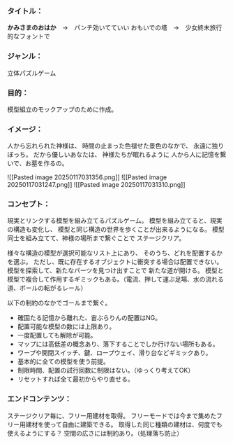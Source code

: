 ### タイトル：
**かみさまのおはか**　→　パンチ効いてていい
おもいでの塔　→　少女終末旅行的なフォントで

### ジャンル：
立体パズルゲーム

### 目的：
模型組立のモックアップのために作成。

### イメージ：
人から忘れられた神様は、
時間の止まった色褪せた景色のなかで、
永遠に独りぼっち。
だから優しいあなたは、
神様たちが眠れるように
人から人に記憶を繋いで、お墓を作るの。

![[Pasted image 20250117031356.png]]
![[Pasted image 20250117031247.png]]
![[Pasted image 20250117031310.png]]

### コンセプト：
現実とリンクする模型を組み立てるパズルゲーム。
模型を組み立てると、現実の構造も変化し、
模型と同じ構造の世界を歩くことが出来るようになる。
模型同士を組み立てて、神様の場所まで繋ぐことで
ステージクリア。

様々な構造の模型が選択可能なリスト上にあり、
そのうち、どれを配置するかを選ぶ。
ただし、既に存在するオブジェクトに衝突する場合は配置できない。
模型を探索して、新たなパーツを見つけ出すことで
新たな道が開ける。
模型と模型で複合して作用するギミックもある。（電流、押して運ぶ足場、水の流れる道、ボールの転がるレール）

以下の制約のなかでゴールまで繋ぐ。
- 確固たる記憶から離れた、宙ぶらりんの配置はNG。
- 配置可能な模型の数には上限あり。
- 一度配置しても解除が可能。
- マップには高低差の概念あり、落下することでしか行けない場所もある。
- ワープや開閉スイッチ、鍵、ロープウェイ、滑り台などギミックあり。
- 基本的に全ての模型を使う前提。
- 制限時間、配置の試行回数に制限はない。（ゆっくり考えてOK）
- リセットすれば全て最初からやり直せる。

### エンドコンテンツ：
ステージクリア毎に、フリー用建材を取得。
フリーモードでは今まで集めたフリー用建材を使って自由に建築できる。
取得した同じ種類の建材は、何度でも使えるようにする？
空間の広さには制約あり。（処理落ち防止）



